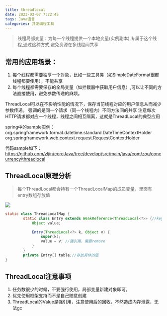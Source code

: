 ```yaml
---
title: threadlocal
date: 2023-03-07 7:22:45
tags: Java语言
categories: 并发编程工具
---
```



> 线程局部变量：为每一个线程提供一个本地变量(实例副本),专属于这个线程,通过这种方式,避免资源在多线程间共享


## 常用的应用场景：

1. 每个线程都需要独享一个对象，比如一些工具类（如SimpleDateFormat很都线程都要使用），不能共享
2. 每个线程都需要保存的全局变量（如拦截器中获取用户信息）,可以让不同的方法直接使用，避免参数传递的麻烦。

ThreadLocal可以在不影响性能的情况下，保存当前线程对应的用户信息从而减少参数传递。
强调的是同一个请求（同一个线程内）不同方法间的共享
注意每次HTTP请求都对应一个线程，线程之间相互隔离，这就是ThreadLocal的典型应用

spring中的sample实例：
org.springframework.format.datetime.standard.DateTimeContextHolder
org.springframework.web.context.request.RequestContextHolder

代码sample如下：https://github.com/zljin/coreJava/tree/develop/src/main/java/com/zou/concurrency/threadlocal



## ThreadLocal原理分析

> 每个ThreadLocal都会持有一个ThreadLocalMap的成员变量，里面有entry数组存放值

![](https://github.com/zljin/hexo/blob/develop/image_address/threadlocal1.png?raw=true)

```java
static class ThreadLocalMap {
        static class Entry extends WeakReference<ThreadLocal<?>> {//key为若引用，使用后gc会自动回收
            Object value;

            Entry(ThreadLocal<?> k, Object v) {
                super(k);
                value = v; //强引用，需要remove
            }
        }
        private Entry[] table;//存放具体的值
}
```



## ThreadLocal注意事项

1. 任务数很少的时候，不要强行使用，局部变量新建对象即可。
2. 优先使用框架支持而不是自己随意创建
3. ThreadLocal的Value是强引用，注意使用后的回收，不然造成内存泄露，无法gc